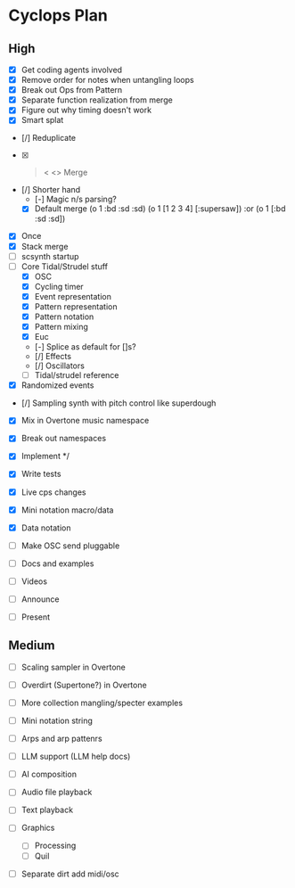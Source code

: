 # Cyclops Plan

## High

- [x] Get coding agents involved
- [x] Remove order for notes when untangling loops
- [x] Break out Ops from Pattern
- [x] Separate function realization from merge
- [x] Figure out why timing doesn't work
- [x] Smart splat
- [/] Reduplicate
- [x] > < <> Merge
- [/] Shorter hand
  - [-] Magic n/s parsing?
  - [x] Default merge (o 1 :bd :sd :sd) (o 1 [1 2 3 4] [:supersaw]) :or (o 1 [:bd :sd :sd])
- [x] Once
- [x] Stack merge
- [ ] scsynth startup
- [ ] Core Tidal/Strudel stuff
  - [x] OSC
  - [x] Cycling timer
  - [x] Event representation
  - [x] Pattern representation
  - [x] Pattern notation
  - [x] Pattern mixing
  - [x] Euc
  - [-] Splice as default for []s?
  - [/] Effects
  - [/] Oscillators
  - [ ] Tidal/strudel reference
- [x] Randomized events
- [/] Sampling synth with pitch control like superdough
- [x] Mix in Overtone music namespace
- [x] Break out namespaces
- [x] Implement */
- [x] Write tests
- [x] Live cps changes
- [x] Mini notation macro/data
- [x] Data notation
- [ ] Make OSC send pluggable
- [ ] Docs and examples
- [ ] Videos
- [ ] Announce
- [ ] Present
    


## Medium
- [ ] Scaling sampler in Overtone
- [ ] Overdirt (Supertone?) in Overtone
- [ ] More collection mangling/specter examples
- [ ] Mini notation string
- [ ] Arps and arp pattenrs
- [ ] LLM support (LLM help docs)
- [ ] AI composition
- [ ] Audio file playback
- [ ] Text playback
- [ ] Graphics
    - [ ] Processing
    - [ ] Quil
- [ ] Separate dirt add midi/osc
      
